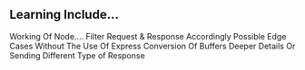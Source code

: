 ## Learning Include...
Working Of Node....
Filter Request & Response Accordingly
Possible Edge Cases Without The Use Of Express
Conversion Of Buffers
Deeper Details Or Sending Different Type of Response
